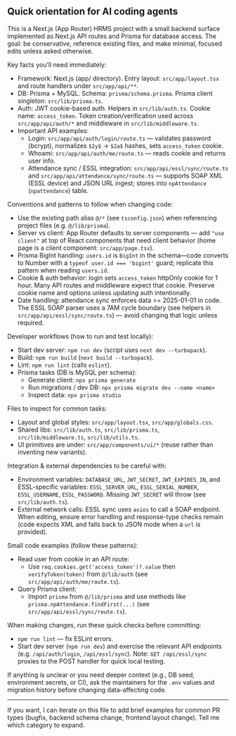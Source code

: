 ## Quick orientation for AI coding agents

This is a Next.js (App Router) HRMS project with a small backend surface implemented as Next.js API routes and Prisma for database access. The goal: be conservative, reference existing files, and make minimal, focused edits unless asked otherwise.

Key facts you'll need immediately:

- Framework: Next.js (app/ directory). Entry layout: `src/app/layout.tsx` and route handlers under `src/app/api/**`.
- DB: Prisma + MySQL. Schema: `prisma/schema.prisma`. Prisma client singleton: `src/lib/prisma.ts`.
- Auth: JWT cookie-based auth. Helpers in `src/lib/auth.ts`. Cookie name: `access_token`. Token creation/verification used across `src/app/api/auth/*` and middleware in `src/lib/middleware.ts`.
- Important API examples:
  - Login: `src/app/api/auth/login/route.ts` — validates password (bcrypt), normalizes `$2y$` → `$2a$` hashes, sets `access_token` cookie.
  - Whoami: `src/app/api/auth/me/route.ts` — reads cookie and returns user info.
  - Attendance sync / ESSL integration: `src/app/api/essl/sync/route.ts` and `src/app/api/attendance/sync/route.ts` — supports SOAP XML (ESSL device) and JSON URL ingest; stores into `npAttendance` (`npattendance`) table.

Conventions and patterns to follow when changing code:

- Use the existing path alias `@/*` (see `tsconfig.json`) when referencing project files (e.g. `@/lib/prisma`).
- Server vs client: App Router defaults to server components — add `"use client"` at top of React components that need client behavior (home page is a client component: `src/app/page.tsx`).
- Prisma BigInt handling: `users.id` is `BigInt` in the schema—code converts to Number with a `typeof user.id === 'bigint'` guard; replicate this pattern when reading `users.id`.
- Cookie & auth behavior: login sets `access_token` httpOnly cookie for 1 hour. Many API routes and middleware expect that cookie. Preserve cookie name and options unless updating auth intentionally.
- Date handling: attendance sync enforces data >= 2025-01-01 in code. The ESSL SOAP parser uses a 7AM cycle boundary (see helpers in `src/app/api/essl/sync/route.ts`) — avoid changing that logic unless required.

Developer workflows (how to run and test locally):

- Start dev server: `npm run dev` (script uses `next dev --turbopack`).
- Build: `npm run build` (`next build --turbopack`).
- Lint: `npm run lint` (calls `eslint`).
- Prisma tasks (DB is MySQL per schema):
  - Generate client: `npx prisma generate`
  - Run migrations / dev DB: `npx prisma migrate dev --name <name>`
  - Inspect data: `npx prisma studio`

Files to inspect for common tasks:

- Layout and global styles: `src/app/layout.tsx`, `src/app/globals.css`.
- Shared libs: `src/lib/auth.ts`, `src/lib/prisma.ts`, `src/lib/middleware.ts`, `src/lib/utils.ts`.
- UI primitives are under: `src/app/components/ui/*` (reuse rather than inventing new variants).

Integration & external dependencies to be careful with:

- Environment variables: `DATABASE_URL`, `JWT_SECRET`, `JWT_EXPIRES_IN`, and ESSL-specific variables: `ESSL_SERVER_URL`, `ESSL_SERIAL_NUMBER`, `ESSL_USERNAME`, `ESSL_PASSWORD`. Missing `JWT_SECRET` will throw (see `src/lib/auth.ts`).
- External network calls: ESSL sync uses `axios` to call a SOAP endpoint. When editing, ensure error handling and response-type checks remain (code expects XML and falls back to JSON mode when a `url` is provided).

Small code examples (follow these patterns):

- Read user from cookie in an API route:
  - Use `req.cookies.get('access_token')?.value` then `verifyToken(token)` from `@/lib/auth` (see `src/app/api/auth/me/route.ts`).
- Query Prisma client:
  - Import `prisma` from `@/lib/prisma` and use methods like `prisma.npAttendance.findFirst(...)` (see `src/app/api/essl/sync/route.ts`).

When making changes, run these quick checks before committing:

- `npm run lint` — fix ESLint errors.
- Start dev server (`npm run dev`) and exercise the relevant API endpoints (e.g. `/api/auth/login`, `/api/essl/sync`). Note: `GET /api/essl/sync` proxies to the POST handler for quick local testing.

If anything is unclear or you need deeper context (e.g., DB seed, environment secrets, or CI), ask the maintainers for the `.env` values and migration history before changing data-affecting code.

---
If you want, I can iterate on this file to add brief examples for common PR types (bugfix, backend schema change, frontend layout change). Tell me which category to expand.
